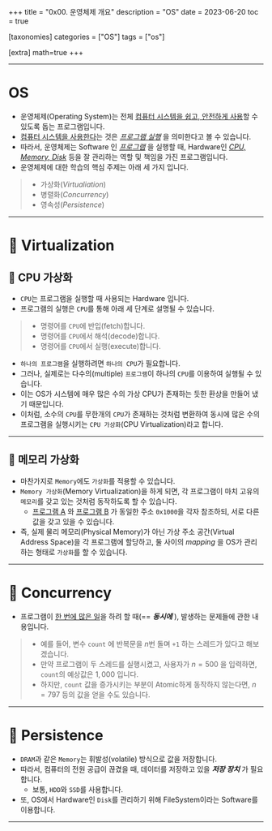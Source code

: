 +++
title = "0x00. 운영체제 개요"
description = "OS"
date = 2023-06-20
toc = true

[taxonomies]
categories = ["OS"]
tags = ["os"]

[extra]
math=true
+++

---

# OS
- 운영체제(<txtred>Operating System</txtred>)는 전체 <u>컴퓨터 시스템을 쉽고, 안전하게 사용</u>할 수 있도록 돕는 프로그램입니다.
- <u>컴퓨터 시스템을 사용한다</u>는 것은 <u>*프로그램 실행*</u> 을 의미한다고 볼 수 있습니다.
- 따라서, 운영체제는 <txtylw>Software</txtylw> 인 <u>*프로그램*</u> 을 실행할 때, <txtylw>Hardware</txtylw>인 <u>*CPU, Memory, Disk*</u> 등을 잘 관리하는 역할 및 책임을 가진 프로그램입니다.
- 운영체제에 대한 학습의 핵심 주제는 아래 세 가지 입니다.
> - 가상화(<txtred>*Virtualiation*</txtred>)
> - 병렬화(<txtred>*Concurrency*</txtred>)
> - 영속성(<txtred>*Persistence*</txtred>)

---

# 📌 Virtualization


## 📎 CPU 가상화
- `CPU`는 프로그램을 실행할 때 사용되는 <txtylw>Hardware</txtylw> 입니다.
- 프로그램의 실행은 `CPU`를 통해 아래 세 단계로 설명될 수 있습니다.
> - 명령어를 `CPU`에 반입(<txtylw>fetch</txtylw>)합니다.
> - 명령어를 `CPU`에서 해석(<txtylw>decode</txtylw>)합니다.
> - 명령어를 `CPU`에서 실행(<txtylw>execute</txtylw>)합니다.

- `하나의 프로그램`을 실행하려면 `하나의 CPU`가 필요합니다.
- 그러나, 실제로는 다수의(<txtylw>multiple</txtylw>) `프로그램`이 <txtylw>하나</txtylw>의 `CPU`를 이용하여 실행될 수 있습니다.
- 이는 <txtred>OS</txtred>가 시스템에 매우 많은 수의 <txtylw>가상 CPU</txtylw>가 존재하는 듯한 환상을 만들어 냈기 때문입니다.
- 이처럼, 소수의 `CPU`를 무한개의 `CPU`가 존재하는 것처럼 변환하여 동시에 많은 수의 프로그램을 실행시키는 `CPU 가상화`(<txtred>CPU Virtualization</txtred>)라고 합니다.

---

## 📎 메모리 가상화
- 마찬가지로 `Memory`에도 `가상화`를 적용할 수 있습니다.
- `Memory 가상화`(<txtred>Memory Virtualization</txtred>)을 하게 되면, 각 프로그램이 마치 고유의 `메모리`를 갖고 있는 것처럼 동작하도록 할 수 있습니다.
    - <u>프로그램 A</u> 와 <u>프로그램 B</u> 가 동일한 주소 `0x1000`을 각자 참조하되, 서로 다른 값을 갖고 있을 수 있습니다.
- 즉, 실제 물리 메모리(<txtylw>Physical Memory</txtylw>)가 아닌 가상 주소 공간(<txtylw>Virtual Address Space</txtylw>)을 각 프로그램에 할당하고, 둘 사이의 *mapping* 을 <txtred>OS</txtred>가 관리하는 형태로 `가상화`를 할 수 있습니다.

---

# 📌 Concurrency
- 프로그램이 <u>한 번에 많은 일</u>을 하려 할 때(== ***동시에*** ), 발생하는 문제들에 관한 내용입니다.
> - 예를 들어, 변수 `count` 에 반복문을 $n$번 돌며 `+1` 하는 스레드가 있다고 해보겠습니다.
> - 만약 프로그램이 두 스레드를 실행시켰고, 사용자가 $n=500$ 을 입력하면, `count`의 <txtylw>예상값</txtylw>은 $1,000$ 입니다.
> - 하지만, `count` 값을 증가시키는 부분이 <txtred>Atomic</txtred>하게 동작하지 않는다면, $n=797$ 등의 값을 얻을 수도 있습니다.

---

# 📌 Persistence
- `DRAM`과 같은 `Memory`는 휘발성(<txtylw>volatile</txtylw>) 방식으로 값을 저장합니다.
- 따라서, 컴퓨터의 전원 공급이 끊겼을 때, 데이터를 저장하고 있을 ***저장 장치*** 가 필요합니다.
    - 보통, `HDD`와 `SSD`를 사용합니다.
- 또, <txtred>OS</txtred>에서 <txtylw>Hardware</txtylw>인 `Disk`를 관리하기 위해 <txtred>FileSystem</txtred>이라는 <txtylw>Software</txtylw>를 이용합니다.

---
